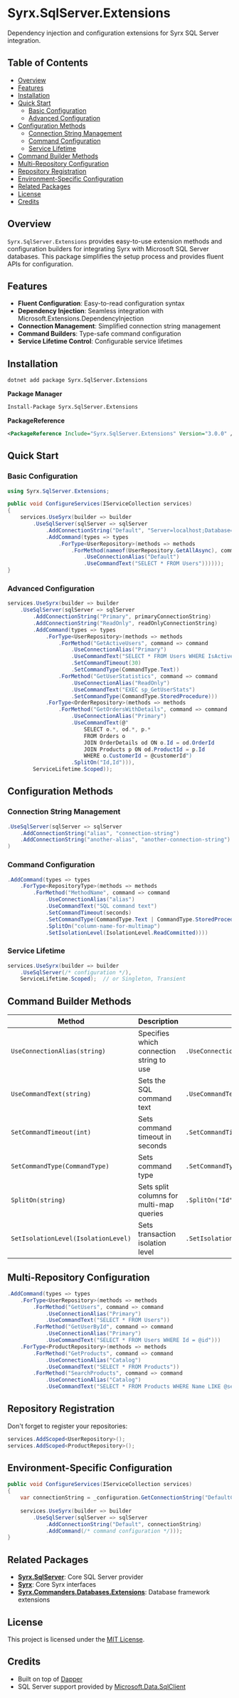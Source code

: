 # Syrx.SqlServer.Extensions

Dependency injection and configuration extensions for Syrx SQL Server integration.

## Table of Contents

- [Overview](#overview)
- [Features](#features)
- [Installation](#installation)
- [Quick Start](#quick-start)
  - [Basic Configuration](#basic-configuration)
  - [Advanced Configuration](#advanced-configuration)
- [Configuration Methods](#configuration-methods)
  - [Connection String Management](#connection-string-management)
  - [Command Configuration](#command-configuration)
  - [Service Lifetime](#service-lifetime)
- [Command Builder Methods](#command-builder-methods)
- [Multi-Repository Configuration](#multi-repository-configuration)
- [Repository Registration](#repository-registration)
- [Environment-Specific Configuration](#environment-specific-configuration)
- [Related Packages](#related-packages)
- [License](#license)
- [Credits](#credits)

## Overview

`Syrx.SqlServer.Extensions` provides easy-to-use extension methods and configuration builders for integrating Syrx with Microsoft SQL Server databases. This package simplifies the setup process and provides fluent APIs for configuration.

## Features

- **Fluent Configuration**: Easy-to-read configuration syntax
- **Dependency Injection**: Seamless integration with Microsoft.Extensions.DependencyInjection
- **Connection Management**: Simplified connection string management
- **Command Builders**: Type-safe command configuration
- **Service Lifetime Control**: Configurable service lifetimes

## Installation

```bash
dotnet add package Syrx.SqlServer.Extensions
```

**Package Manager**
```bash
Install-Package Syrx.SqlServer.Extensions
```

**PackageReference**
```xml
<PackageReference Include="Syrx.SqlServer.Extensions" Version="3.0.0" />
```

## Quick Start

### Basic Configuration

```csharp
using Syrx.SqlServer.Extensions;

public void ConfigureServices(IServiceCollection services)
{
    services.UseSyrx(builder => builder
        .UseSqlServer(sqlServer => sqlServer
            .AddConnectionString("Default", "Server=localhost;Database=MyDb;Trusted_Connection=true;")
            .AddCommand(types => types
                .ForType<UserRepository>(methods => methods
                    .ForMethod(nameof(UserRepository.GetAllAsync), command => command
                        .UseConnectionAlias("Default")
                        .UseCommandText("SELECT * FROM Users"))))));
}
```

### Advanced Configuration

```csharp
services.UseSyrx(builder => builder
    .UseSqlServer(sqlServer => sqlServer
        .AddConnectionString("Primary", primaryConnectionString)
        .AddConnectionString("ReadOnly", readOnlyConnectionString)
        .AddCommand(types => types
            .ForType<UserRepository>(methods => methods
                .ForMethod("GetActiveUsers", command => command
                    .UseConnectionAlias("Primary")
                    .UseCommandText("SELECT * FROM Users WHERE IsActive = 1")
                    .SetCommandTimeout(30)
                    .SetCommandType(CommandType.Text))
                .ForMethod("GetUserStatistics", command => command
                    .UseConnectionAlias("ReadOnly")  
                    .UseCommandText("EXEC sp_GetUserStats")
                    .SetCommandType(CommandType.StoredProcedure)))
            .ForType<OrderRepository>(methods => methods
                .ForMethod("GetOrdersWithDetails", command => command
                    .UseConnectionAlias("Primary")
                    .UseCommandText(@"
                        SELECT o.*, od.*, p.*
                        FROM Orders o
                        JOIN OrderDetails od ON o.Id = od.OrderId
                        JOIN Products p ON od.ProductId = p.Id
                        WHERE o.CustomerId = @customerId")
                    .SplitOn("Id,Id"))),
        ServiceLifetime.Scoped));
```

## Configuration Methods

### Connection String Management

```csharp
.UseSqlServer(sqlServer => sqlServer
    .AddConnectionString("alias", "connection-string")
    .AddConnectionString("another-alias", "another-connection-string")
)
```

### Command Configuration

```csharp
.AddCommand(types => types
    .ForType<RepositoryType>(methods => methods
        .ForMethod("MethodName", command => command
            .UseConnectionAlias("alias")
            .UseCommandText("SQL command text")
            .SetCommandTimeout(seconds)
            .SetCommandType(CommandType.Text | CommandType.StoredProcedure)
            .SplitOn("column-name-for-multimap")
            .SetIsolationLevel(IsolationLevel.ReadCommitted))))
```

### Service Lifetime

```csharp
services.UseSyrx(builder => builder
    .UseSqlServer(/* configuration */),
    ServiceLifetime.Scoped);  // or Singleton, Transient
```

## Command Builder Methods

| Method | Description | Example |
|--------|-------------|---------|
| `UseConnectionAlias(string)` | Specifies which connection string to use | `.UseConnectionAlias("Primary")` |
| `UseCommandText(string)` | Sets the SQL command text | `.UseCommandText("SELECT * FROM Users")` |
| `SetCommandTimeout(int)` | Sets command timeout in seconds | `.SetCommandTimeout(30)` |
| `SetCommandType(CommandType)` | Sets command type | `.SetCommandType(CommandType.StoredProcedure)` |
| `SplitOn(string)` | Sets split columns for multi-map queries | `.SplitOn("Id")` |
| `SetIsolationLevel(IsolationLevel)` | Sets transaction isolation level | `.SetIsolationLevel(IsolationLevel.ReadCommitted)` |

## Multi-Repository Configuration

```csharp
.AddCommand(types => types
    .ForType<UserRepository>(methods => methods
        .ForMethod("GetUsers", command => command
            .UseConnectionAlias("Primary")
            .UseCommandText("SELECT * FROM Users"))
        .ForMethod("GetUserById", command => command
            .UseConnectionAlias("Primary") 
            .UseCommandText("SELECT * FROM Users WHERE Id = @id")))
    .ForType<ProductRepository>(methods => methods
        .ForMethod("GetProducts", command => command
            .UseConnectionAlias("Catalog")
            .UseCommandText("SELECT * FROM Products"))
        .ForMethod("SearchProducts", command => command
            .UseConnectionAlias("Catalog")
            .UseCommandText("SELECT * FROM Products WHERE Name LIKE @search"))))
```

## Repository Registration

Don't forget to register your repositories:

```csharp
services.AddScoped<UserRepository>();
services.AddScoped<ProductRepository>();
```

## Environment-Specific Configuration

```csharp
public void ConfigureServices(IServiceCollection services)
{
    var connectionString = _configuration.GetConnectionString("DefaultConnection");
    
    services.UseSyrx(builder => builder
        .UseSqlServer(sqlServer => sqlServer
            .AddConnectionString("Default", connectionString)
            .AddCommand(/* command configuration */)));
}
```

## Related Packages

- **[Syrx.SqlServer](https://www.nuget.org/packages/Syrx.SqlServer/)**: Core SQL Server provider
- **[Syrx](https://www.nuget.org/packages/Syrx/)**: Core Syrx interfaces
- **[Syrx.Commanders.Databases.Extensions](https://www.nuget.org/packages/Syrx.Commanders.Databases.Extensions/)**: Database framework extensions

## License

This project is licensed under the [MIT License](https://github.com/Syrx/Syrx/blob/main/LICENSE).

## Credits

- Built on top of [Dapper](https://github.com/DapperLib/Dapper)
- SQL Server support provided by [Microsoft.Data.SqlClient](https://github.com/dotnet/SqlClient)
